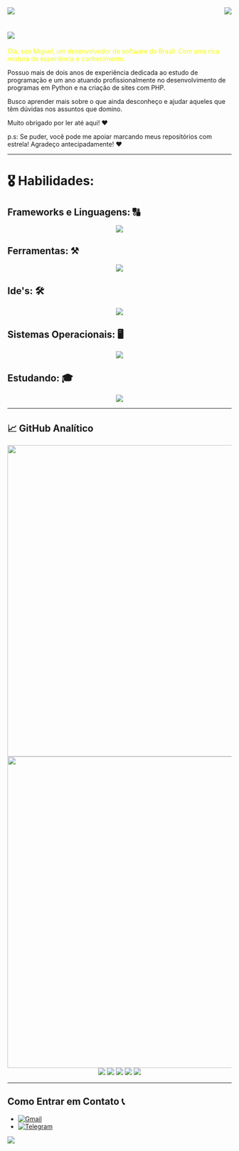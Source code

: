 <img align="center" src="https://capsule-render.vercel.app/api?type=waving&height=100&color=gradient&section=header">
<img align="right" src="https://visitor-badge.laobi.icu/badge?page_id=miguelsanzbr.visitor-badge&left_color=blue&right_color=red" />

# <img src="https://readme-typing-svg.demolab.com/?lines=Bem+Vindo+ao+meu+Perfil;Eu+espero+que+você+Goste!">


<p style="color: #f4fc03;">
Olá, sou Miguel, um desenvolvedor de software do Brasil. Com uma rica mistura de experiência e conhecimento.
  
Possuo mais de dois anos de experiência dedicada ao estudo de programação e um ano atuando profissionalmente no desenvolvimento de programas em Python e na criação de sites com PHP.

Busco aprender mais sobre o que ainda desconheço e ajudar aqueles que têm dúvidas nos assuntos que domino.

Muito obrigado por ler até aqui! ♥

p.s: Se puder, você pode me apoiar marcando meus repositórios com estrela! Agradeço antecipadamente! ♥
</p>

<hr>

# 🎖️ Habilidades:

## Frameworks e Linguagens: 🔠
<p align="center">
  <a href="https://skillicons.dev">
    <img src="https://skillicons.dev/icons?i=html,css,js,vue,bootstrap,php,laravel,py,java,bash"/>
  </a>
</p>

## Ferramentas: ⚒️
<p align="center">
  <a href="https://skillicons.dev">
    <img src="https://skillicons.dev/icons?i=docker,cloudflare,github,git,gitlab,azure,stackoverflow,powershell,notion,selenium,qt,nginx,npm"/>
  </a>
</p>

## Ide's: 🛠️
<p align="center">
  <a href="https://skillicons.dev">
    <img src="https://skillicons.dev/icons?i=neovim,vscodium,vscode,pycharm,eclipse,visualstudio"/>
  </a>
</p>

## Sistemas Operacionais: 🖥️
<p align="center">
  <a href="https://skillicons.dev">
    <img src="https://skillicons.dev/icons?i=arch,mint,debian,ubuntu,kali,linux,windows"/>
  </a>
</p>

## Estudando: 🎓
  <p align="center">
    <a href="https://skillicons.dev">
      <img src="https://skillicons.dev/icons?i=c,cmake,react,tailwind,ts,redhat,vim"/>
    </a>
  </p>
  
<hr>



## 📈 GitHub Analítico


<p align="center">
        <img src="https://streak-stats.demolab.com/?user=miguelsanzbr&theme=tokyonight" width="700" />
        <img src="https://github-readme-activity-graph.vercel.app/graph?username=miguelsanzbr&theme=react-dark" width="700">
        <img src="https://github-profile-summary-cards.vercel.app/api/cards/profile-details?username=miguelsanzbr&theme=tokyonight">
        <img src="https://github-profile-summary-cards.vercel.app/api/cards/repos-per-language?username=miguelsanzbr&theme=tokyonight">
        <img src="https://github-profile-summary-cards.vercel.app/api/cards/most-commit-language?username=miguelsanzbr&theme=tokyonight">
        <img src="https://github-profile-summary-cards.vercel.app/api/cards/stats?username=miguelsanzbr&theme=tokyonight">
        <img src="https://github-profile-summary-cards.vercel.app/api/cards/productive-time?username=miguelsanzbr&theme=tokyonight">
  
</p>

<hr>

## Como Entrar em Contato 📞
- [![Gmail](https://img.shields.io/badge/Gmail-0F0F0F?style=for-the-badge&logo=gmail&logoColor=EA4335)](mailto:miguelsanzb.p@gmail.com)
- [![Telegram](https://img.shields.io/badge/Telegram-0F0F0F?style=for-the-badge&logo=telegram&logoColor=00CED1)](https://t.me/lkaizen)


<img align="center" src="https://capsule-render.vercel.app/api?type=waving&height=100&color=gradient&section=footer">

